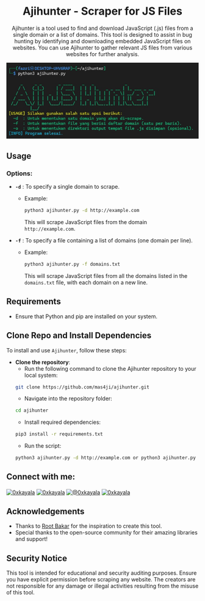 <h1 align="center">Ajihunter - Scraper for JS Files</h1>

<p align="center">Ajihunter is a tool used to find and download JavaScript (.js) files from a single domain or a list of domains. This tool is designed to assist in bug hunting by identifying and downloading embedded JavaScript files on websites. You can use Ajihunter to gather relevant JS files from various websites for further analysis.</p>

<p align="center">
  <img src="https://github.com/mas4ji/ajitools/blob/main/image%20(19).png" alt="Ajihunter Screenshot">
</p>

## **Usage**
### Options:

- **`-d`** : To specify a single domain to scrape.
  - Example:
    ```bash
    python3 ajihunter.py -d http://example.com
    ```
    This will scrape JavaScript files from the domain `http://example.com`.

- **`-f`** : To specify a file containing a list of domains (one domain per line).
  - Example:
    ```bash
    python3 ajihunter.py -f domains.txt
    ```
    This will scrape JavaScript files from all the domains listed in the `domains.txt` file, with each domain on a new line.

## **Requirements**
- Ensure that Python and pip are installed on your system.

## **Clone Repo and Install Dependencies**

To install and use `Ajihunter`, follow these steps:

- **Clone the repository**:
   - Run the following command to clone the Ajihunter repository to your local system:
   ```bash
   git clone https://github.com/mas4ji/ajihunter.git
    ```
   - Navigate into the repository folder:
   ```bash
   cd ajihunter
    ```
   - Install required dependencies:
   ```bash
   pip3 install -r requirements.txt
    ```
   - Run the script:
   ```bash
   python3 ajihunter.py -d http://example.com or python3 ajihunter.py -f domains.txt
   ```
   
## Connect with me:
<p align="left">
<a href="https://linkedin.com/in/fazriansyahmuh" target="blank"><img align="center" src="https://raw.githubusercontent.com/rahuldkjain/github-profile-readme-generator/master/src/images/icons/Social/linked-in-alt.svg" alt="0xkayala" height="30" width="40" /></a>
<a href="https://instagram.com/fazriansyahmuh" target="blank"><img align="center" src="https://raw.githubusercontent.com/rahuldkjain/github-profile-readme-generator/master/src/images/icons/Social/instagram.svg" alt="0xkayala" height="30" width="40" /></a>
<a href="https://medium.com/" target="blank"><img align="center" src="https://raw.githubusercontent.com/rahuldkjain/github-profile-readme-generator/master/src/images/icons/Social/medium.svg" alt="@0xkayala" height="30" width="40" /></a>
<a href="https://www.youtube.com/" target="blank"><img align="center" src="https://raw.githubusercontent.com/rahuldkjain/github-profile-readme-generator/master/src/images/icons/Social/youtube.svg" alt="0xkayala" height="30" width="40" /></a>
</p>


## Acknowledgements
- Thanks to [Root Bakar](https://github.com/RootBakar) for the inspiration to create this tool.
- Special thanks to the open-source community for their amazing libraries and support!


## Security Notice
This tool is intended for educational and security auditing purposes. Ensure you have explicit permission before scraping any website. The creators are not responsible for any damage or illegal activities resulting from the misuse of this tool.
